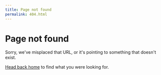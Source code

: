 ```yaml
---
title: Page not found
permalink: 404.html
---
```


# Page not found

<p class="lead">
    Sorry, we've misplaced that URL, or it's pointing to something that doesn't exist.
</p>
<p>
    <a href="{{ site.baseurl }}/">Head back home</a> to find what you were looking for.
</p>
